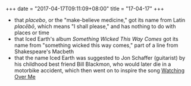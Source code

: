 +++
date = "2017-04-17T09:11:09+08:00"
title = "17-04-17"
+++

* that _placebo_, or the "make-believe medicine," got its name from Latin _placēbō_, which means "I shall please," and has nothing to do with places or time
* that Iced Earth's album _Something Wicked This Way Comes_ got its name from "something wicked this way comes," part of a line from Shakespeare's Macbeth
* that the name Iced Earth was suggested to Jon Schaffer (guitarist) by his childhood best friend Bill Blackmon, who would later die in a motorbike accident, which then went on to inspire the song [Watching Over Me](https://www.youtube.com/watch?v=7jGw3QXsnTY)

